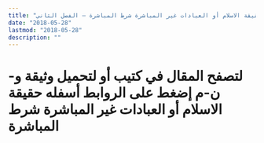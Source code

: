 ```yaml
---
title: "حقيقة الاسلام أو العبادات غير المباشرة شرط المباشرة – الفصل الثاني"
date: "2018-05-28"
lastmod: "2018-05-28"
description: ""
---
```

# **لتصفح المقال في كتيب أو لتحميل وثيقة و-ن-م إضغط على الروابط أسفله** **حقيقة الاسلام أو العبادات غير المباشرة شرط المباشرة**

###